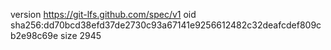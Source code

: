 version https://git-lfs.github.com/spec/v1
oid sha256:dd70bcd38efd37de2730c93a67141e9256612482c32deafcdef809cb2e98c69e
size 2945
